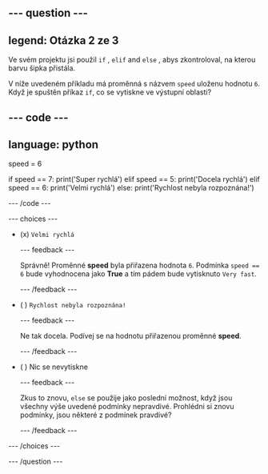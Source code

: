 
--- question ---
---
legend: Otázka 2 ze 3
---

Ve svém projektu jsi použil `if` , `elif` and `else` , abys zkontroloval, na kterou barvu šipka přistála.

V níže uvedeném příkladu má proměnná s názvem `speed` uloženu hodnotu `6`. Když je spuštěn příkaz `if`, co se vytiskne ve výstupní oblasti?

--- code ---
---
language: python
---
speed = 6

if speed == 7:
    print('Super rychlá')
elif speed == 5:
    print('Docela rychlá')
elif speed == 6:
    print('Velmi rychlá')
else:
    print('Rychlost nebyla rozpoznána!')

--- /code ---

--- choices ---

- (x) `Velmi rychlá`

  --- feedback ---

  Správně! Proměnné **speed** byla přiřazena hodnota `6`. Podmínka `speed == 6` bude vyhodnocena jako **True** a tím pádem bude vytisknuto `Very fast`.

  --- /feedback ---

- ( ) `Rychlost nebyla rozpoznána!`

  --- feedback ---

  Ne tak docela. Podívej se na hodnotu přiřazenou proměnné **speed**.

  --- /feedback ---

- ( ) Nic se nevytiskne

  --- feedback ---

  Zkus to znovu, `else` se použije jako poslední možnost, když jsou všechny výše uvedené podmínky nepravdivé. Prohlédni si znovu podmínky, jsou některé z podmínek pravdivé?

  --- /feedback ---

--- /choices ---

--- /question ---
